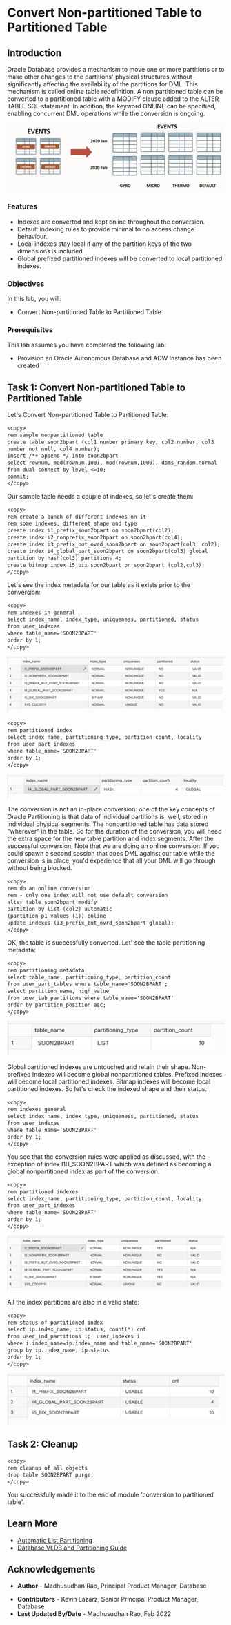 # Convert Non-partitioned Table to Partitioned Table 

## Introduction
 
Oracle Database provides a mechanism to move one or more partitions or to make other changes to the partitions' physical structures without significantly affecting the availability of the partitions for DML. This mechanism is called online table redefinition. A non partitioned table can be converted to a partitioned table with a MODIFY clause added to the ALTER TABLE SQL statement. In addition, the keyword ONLINE can be specified, enabling concurrent DML operations while the conversion is ongoing.

![Image alt text](images/lab8_01.png "Convert Non-partitioned Table")
 

### Features

* Indexes are converted and kept online throughout the conversion.
* Default indexing rules to provide minimal to no access change behaviour.
* Local indexes stay local if any of the partition keys of the two dimensions is included
* Global prefixed partitioned indexes will be converted to local partitioned indexes.
 
### Objectives
 
In this lab, you will:
* Convert Non-partitioned Table to Partitioned Table

### Prerequisites
This lab assumes you have completed the following lab:

- Provision an Oracle Autonomous Database and ADW Instance has been created

## Task 1: Convert Non-partitioned Table to Partitioned Table

Let's Convert Non-partitioned Table to Partitioned Table:

```
<copy>
rem sample nonpartitioned table
create table soon2bpart (col1 number primary key, col2 number, col3 number not null, col4 number);
insert /*+ append */ into soon2bpart 
select rownum, mod(rownum,100), mod(rownum,1000), dbms_random.normal from dual connect by level <=10;
commit;
</copy>
```

Our sample table needs a couple of indexes, so let's create them:

```
<copy>
rem create a bunch of different indexes on it
rem some indexes, different shape and type
create index i1_prefix_soon2bpart on soon2bpart(col2);
create index i2_nonprefix_soon2bpart on soon2bpart(col4);
create index i3_prefix_but_ovrd_soon2bpart on soon2bpart(col3, col2);
create index i4_global_part_soon2bpart on soon2bpart(col3) global partition by hash(col3) partitions 4;
create bitmap index i5_bix_soon2bpart on soon2bpart (col2,col3);
</copy>
```

Let's see the index metadata for our table as it exists prior to the conversion:

```
<copy>
rem indexes in general
select index_name, index_type, uniqueness, partitioned, status 
from user_indexes
where table_name='SOON2BPART'
order by 1;
</copy>
```

![Image alt text](images/lab8_02.png "Convert Non-partitioned Table")

```
<copy>
rem partitioned index
select index_name, partitioning_type, partition_count, locality 
from user_part_indexes
where table_name='SOON2BPART'
order by 1;
</copy>
```

![Image alt text](images/lab8_03.png "Convert Non-partitioned Table")

The conversion is not an in-place conversion: one of the key concepts of Oracle Partitioning is that data of individual partitions is, well, stored in individual physical segments. The nonpartitioned table has data stored "wherever" in the table. So for the duration of the conversion, you will need the extra space for the new table partition and index segments. After the successful conversion,  Note that we are doing an online conversion. If you could spawn a second session that does DML against our table while the conversion is in place, you'd experience that all your DML will go through without being blocked.  

```
<copy>
rem do an online conversion
rem - only one index will not use default conversion
alter table soon2bpart modify
partition by list (col2) automatic
(partition p1 values (1)) online
update indexes (i3_prefix_but_ovrd_soon2bpart global);
</copy>
```

OK, the table is successfully converted. Let' see the table partitioning metadata:

```
<copy>
rem partitioning metadata
select table_name, partitioning_type, partition_count 
from user_part_tables where table_name='SOON2BPART';
select partition_name, high_value 
from user_tab_partitions where table_name='SOON2BPART'
order by partition_position asc;
</copy>
```

![Image alt text](images/lab8_04.png "Convert Non-partitioned Table")

Global partitioned indexes are untouched and retain their shape.
Non-prefixed indexes will become global nonpartitioned tables.
Prefixed indexes will become local partitioned indexes.
Bitmap indexes will become local partitioned indexes.
So let's check the indexed shape and their status.

```
<copy>
rem indexes general
select index_name, index_type, uniqueness, partitioned, status 
from user_indexes
where table_name='SOON2BPART'
order by 1;
</copy>
```

You see that the conversion rules were applied as discussed, with the exception of index I1B_SOON2BPART which was defined as becoming a global nonpartitioned index as part of the conversion.

```
<copy>
rem partitioned indexes
select index_name, partitioning_type, partition_count, locality 
from user_part_indexes
where table_name='SOON2BPART'
order by 1;
</copy>
```

![Image alt text](images/lab8_05.png "Convert Non-partitioned Table")

All the index partitions are also in a valid state:

```
<copy>
rem status of partitioned index
select ip.index_name, ip.status, count(*) cnt
from user_ind_partitions ip, user_indexes i
where i.index_name=ip.index_name and table_name='SOON2BPART'
group by ip.index_name, ip.status
order by 1;
</copy>
```

![Image alt text](images/lab8_06.png "Convert Non-partitioned Table")

## Task 2: Cleanup
 

```
<copy>
rem cleanup of all objects
drop table SOON2BPART purge; 
</copy>
```

You successfully made it to the end of module 'conversion to partitioned table'.   

## Learn More

* [Automatic List Partitioning](https://livesql.oracle.com/apex/livesql/file/content_HU7JYQY0PKB0PHLIGNXWWEYLO.html)
* [Database VLDB and Partitioning Guide](https://docs.oracle.com/en/database/oracle/oracle-database/21/vldbg/create-composite-partition-table.html#GUID-9ECF0F94-57BB-45F8-824F-48B320F23D9C)

## Acknowledgements

- **Author** - Madhusudhan Rao, Principal Product Manager, Database
* **Contributors** - Kevin Lazarz, Senior Principal Product Manager, Database  
* **Last Updated By/Date** -  Madhusudhan Rao, Feb 2022 
